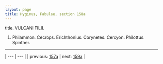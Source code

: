```yaml
---
layout: page
title: Hyginus, Fabulae, section 158a
---
```


title. VULCANI FILII.



1. Philammon. Cecrops. Erichthonius. Corynetes. Cercyon. Philottus. Spinther.



---

| --- | --- |
| previous: [157a](../157a/) | next: [159a](../159a/) |